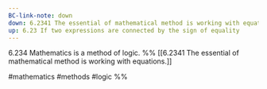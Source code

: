 ```yaml
---
BC-link-note: down
down: 6.2341 The essential of mathematical method is working with equations.
up: 6.23 If two expressions are connected by the sign of equality
---
```

6.234 Mathematics is a method of logic.
%%
[[6.2341 The essential of mathematical method is working with equations.]]

#mathematics #methods #logic %%